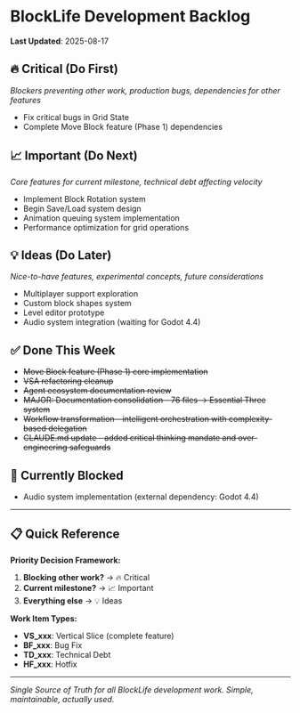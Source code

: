 # BlockLife Development Backlog

**Last Updated**: 2025-08-17

## 🔥 Critical (Do First)
*Blockers preventing other work, production bugs, dependencies for other features*

- Fix critical bugs in Grid State
- Complete Move Block feature (Phase 1) dependencies

## 📈 Important (Do Next)  
*Core features for current milestone, technical debt affecting velocity*

- Implement Block Rotation system
- Begin Save/Load system design
- Animation queuing system implementation
- Performance optimization for grid operations

## 💡 Ideas (Do Later)
*Nice-to-have features, experimental concepts, future considerations*

- Multiplayer support exploration
- Custom block shapes system
- Level editor prototype
- Audio system integration (waiting for Godot 4.4)

## ✅ Done This Week
- ~~Move Block feature (Phase 1) core implementation~~
- ~~VSA refactoring cleanup~~
- ~~Agent ecosystem documentation review~~
- ~~MAJOR: Documentation consolidation - 76 files → Essential Three system~~
- ~~Workflow transformation - intelligent orchestration with complexity-based delegation~~
- ~~CLAUDE.md update - added critical thinking mandate and over-engineering safeguards~~

## 🚧 Currently Blocked
- Audio system implementation (external dependency: Godot 4.4)

---

## 📋 Quick Reference

**Priority Decision Framework:**
1. **Blocking other work?** → 🔥 Critical
2. **Current milestone?** → 📈 Important  
3. **Everything else** → 💡 Ideas

**Work Item Types:**
- **VS_xxx**: Vertical Slice (complete feature)
- **BF_xxx**: Bug Fix
- **TD_xxx**: Technical Debt
- **HF_xxx**: Hotfix

---
*Single Source of Truth for all BlockLife development work. Simple, maintainable, actually used.*